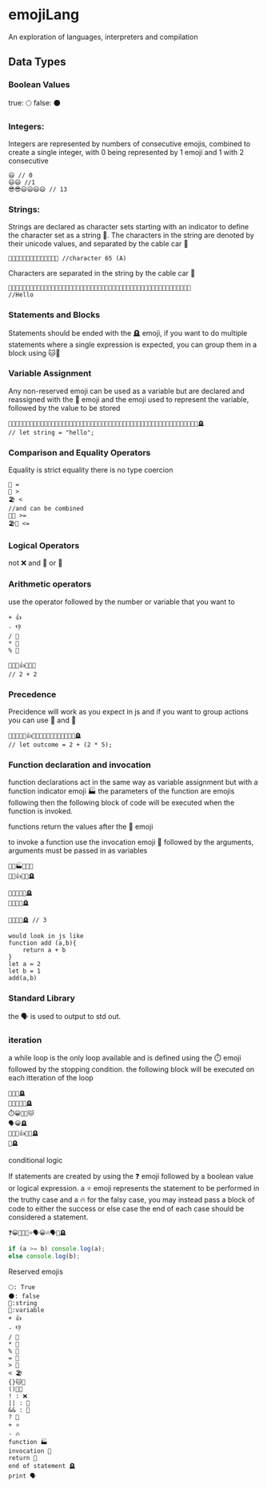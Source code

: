 # emojiLang
An exploration of languages, interpreters and compilation

## Data Types 

### Boolean Values

true: 🌕
false: 🌑

### Integers:

Integers are represented by numbers of consecutive emojis, combined to create a single integer, with 0 being represented by 1 emoji and 1 with 2 consecutive

```
😃 // 0
😃😃 //1
😎😎😃😃😃😃 // 13
```

### Strings:
 
Strings are declared as character sets starting with an indicator to define the character set as a string 📜. The characters in the string are denoted by their unicode values, and separated by the cable car 🚠

```
📜😀😀😀😀😀😀😀😎😎😎😎😎😎 //character 65 (A)
```

Characters are separated in the string by the cable car 🚠

```
📜😀😀😀😀😀😀😀😀🐨🐨🐨🚠🐨🐨😆🐨🐨🚠😎😎🥹😍😍😍😍😍😍😍😍😍🚠😎😎🥹😍😍😍😍😍😍😍😍😍🚠🙌🙌🥸🥸🙌🙌
//Hello
```

### Statements and Blocks

Statements should be ended with the 🪦 emoji, if you want to do multiple statements where a single expression is expected, you can group them in a block using 🐱🐶

### Variable Assignment

Any non-reserved emoji can be used as a variable but are declared and reassigned with the 🧠 emoji and the emoji used to represent the variable, followed by the value to be stored

```
🧠🤛📜😀😀😀😀😀😀😀😀🐨🐨🐨🚠🐨🐨😆🐨🐨🚠😎😎🥹😍😍😍😍😍😍😍😍😍🚠😎😎🥹😍😍😍😍😍😍😍😍😍🚠🙌🙌🥸🥸🙌🙌🪦
// let string = "hello";

```

### Comparison and Equality Operators

Equality is strict equality there is no type coercion

```
👥 =
🗻 >
🏖️ <
//and can be combined
🗻👥 >=
🏖️👥 <=
```

### Logical Operators

not ❌
and 🙌
or 🤷

### Arithmetic operators

use the operator followed by the number or variable that you want to

```
+ 👍
- 👎
/ 🖖
* 🤞
% 🤙

🥲🥲🥲👍🥲🥲🥲
// 2 + 2
```

### Precedence

Precidence will work as you expect in js and if you want to group actions you can use 🍺 and 🍔

```
🧠🤛🥲🥲🥲👍🍺🥲🥲🥲🤞🥲🥲🥲🥲🥲🥲🍔🪦
// let outcome = 2 + (2 * 5);
```

### Function declaration and invocation

function declarations act in the same way as variable assignment but with a function indicator emoji 🏭
the parameters of the function are emojis following then the following block of code will be executed when the function is invoked.

functions return the values after the 🎁 emoji

to invoke a function use the invocation emoji 💨 followed by the arguments, arguments must be passed in as variables

```
🧠🚗🏭😀😛🐱
🎁😀👍😛🐶🪦

🧠🥲😛😛😛🪦
🧠🥹😛😛🪦

🚗💨🥲🥹🪦 // 3

would look in js like
function add (a,b){
    return a + b
}
let a = 2
let b = 1
add(a,b)
```

### Standard Library

the 🗣️ is used to output to std out.

### iteration

a while loop is the only loop available and is defined using the ⏱️ emoji followed by the stopping condition. the following block will be executed on each itteration of the loop

```
🧠😀😛🪦
🧠🥸😛😛🙂🪦
⏱️😀👥🥸🐱
🗣️😀🪦
🧠😀😀👍🥲🥲🪦
🐶🪦
```

conditional logic

If statements are created by using the ❓ emoji followed by a boolean value or logical expression. a ⭐️ emoji represents the statement to be performed in the truthy case and
a 🔥 for the falsy case, you may instead pass a block of code to either the success or else case the end of each case should be considered a statement.

```
❓😀🗻👥🥸⭐️🗣️😀🔥🗣️🥸🪦
```

```js
if (a >= b) console.log(a);
else console.log(b);
```

Reserved emojis

```
🌕: True
🌑: false
📜:string
🧠:variable
+ 👍
- 👎
/ 🖖
* 🤞
% 🤙
= 👥
> 🗻
< 🏖️
{}🐱🐶
()🍺🍔
! : ❌
|| : 🤷
&& : 🙌
? 👀
+ ⭐️
- 🔥
function 🏭
invocation 💨
return 🎁
end of statement 🪦
print 🗣️
```
